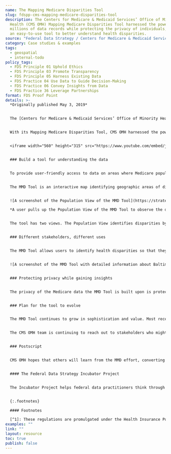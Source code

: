 ```yaml
---
name: The Mapping Medicare Disparities Tool
slug: fdspp-cms-mapping-medicare-disparities-tool
description: The Centers for Medicare & Medicaid Services’ Office of Minority
  Health (CMS OMH) Mapping Medicare Disparities Tool harnessed the power of
  millions of data records while protecting the privacy of individuals, creating
  an easy-to-use tool to better understand health disparities.
source: "Federal Data Strategy / Centers for Medicare & Medicaid Services "
category: Case studies & examples
tags:
  - geospatial
  - internal-todo
policy_tags:
  - FDS Principle 01 Uphold Ethics
  - FDS Principle 03 Promote Transparency
  - FDS Principle 05 Harness Existing Data
  - FDS Practice 04 Use Data to Guide Decision-Making
  - FDS Practice 06 Convey Insights from Data
  - FDS Practice 36 Leverage Partnerships
format: FDS Proof Point
details: >-
  *Originally published May 3, 2019*


  The [Centers for Medicare & Medicaid Services’ Office of Minority Health](https://www.cms.gov/About-CMS/Agency-Information/OMH) (CMS OMH) is focused on eliminating health disparities by improving the health of minority populations. The path to healthcare equity starts with a better understanding and awareness of health disparities. Without the knowledge about the size of the problem or its root causes, it is difficult to develop solutions.


  With its Mapping Medicare Disparities Tool, CMS OMH harnessed the power of millions of data records while protecting the privacy of individuals, to build an easy-to-use tool for better understanding this important real-world problem.


  <iframe width="560" height="315" src="https://www.youtube.com/embed/jHkIaylNACU" frameborder="0" allow="accelerometer; autoplay; encrypted-media; gyroscope; picture-in-picture" allowfullscreen></iframe>


  ### Build a tool for understanding the data


  To provide user-friendly access to data on areas where Medicare populations exhibit health disparities and amplify awareness of health disparities, CMS OMH launched the [Mapping Medicare Disparities (MMD) Tool](https://data.cms.gov/mapping-medicare-disparities) in March of 2016.


  The MMD Tool is an interactive map identifying geographic areas of disparities between subgroups of Medicare beneficiaries. It also features downloadable maps, tables, and trending data.


  ![A screenshot of the Population View of the MMD Tool](https://strategy.data.gov/assets/img/posts/2019-05-03-image001.png "A user pulls up the Population View of the MMD Tool to observe the difference in hospitalization rates, 9 per 1,000 people, between White Medicare beneficiaries and Black Medicare beneficiaries in Wayne County, Michigan.")\

  *A user pulls up the Population View of the MMD Tool to observe the difference in hospitalization rates, 9 per 1,000 people, between White Medicare beneficiaries and Black Medicare beneficiaries in Wayne County, Michigan.*


  The tool has two views. The Population View identifies disparities by geography, race, and ethnicity in chronic disease prevalence, costs, hospital and emergency department utilization, readmission and mortality rates, potentially disabling conditions, preventable hospitalizations, and preventive services. In addition, the data can be viewed by sex, dual status, and age. The Hospital View provides over 50 quality measures for analyzing and comparing hospitals based on geography, hospital type, and hospital size.


  ### Different stakeholders, different uses


  The MMD Tool allows users to identify health disparities so that they can evaluate them and prioritize improvements. The MMD Tool also empowers beneficiaries to understand and compare their own health outcomes to those of others in their communities. Researchers and state/local health representatives can identify disparities in Medicare to inform the design of targeted interventions. Hospitals can analyze their quality performance and compare themselves to other similar hospitals.


  ![A screenshot of the MMD Tool with detailed information about Baltimore’s Northwest Hospital Center.](https://strategy.data.gov/assets/img/posts/2019-05-03-image002.png "A user looks into detailed information about Baltimore’s Northwest Hospital Center.") *A user looks into detailed information about Baltimore’s Northwest Hospital Center.*


  ### Protecting privacy while gaining insights


  The privacy of the Medicare data the MMD Tool is built upon is protected by the privacy regulations as PHI (protected health information), which is individually identifiable health information held by covered entities and their business associates.[^1] The MMD Tool extracts value from the aggregation of Medicare beneficiary data while still putting privacy first, performing a series of checks and data suppression steps before offering results to MMD Tool users. For example, if a user selects characteristics that would yield a population of fewer than 11 beneficiaries, the MMD Tool will conceal the result to protect privacy (you can read more about the approaches to protecting beneficiaries’ data on the [FAQ page](https://www.cms.gov/About-CMS/Agency-Information/OMH/Downloads/MappingPublicFAQs.pdf)). 


  ### Plan for the tool to evolve


  The MMD Tool continues to grow in sophistication and value. Most recently, differences between rural and urban counties within each state were incorporated to allow users to view and compare health outcomes, spending, and utilization rates. Additionally, four opioid use disorder indicators were added to the Population View. In the future, CMS OMH plans to update the Hospital View with additional enhancements, including additional quality measures. A forthcoming Trending View will also allow users to visualize emerging developments.


  The CMS OMH team is continuing to reach out to stakeholders who might benefit from the MMD Tool and to determine how users can provide feedback to improve the MMD Tool.


  ### Postscript


  CMS OMH hopes that others will learn from the MMD effort, converting millions of data records into an interactive, user-friendly tool to identify health disparities. If you are interested in sharing your experience or have questions, ideas, or suggestions, please email the team at [HealthEquityTA@cms.hhs.gov](mailto:HealthEquityTA@cms.hhs.gov).


  #### The Federal Data Strategy Incubator Project


  The Incubator Project helps federal data practitioners think through how to improve government services, enabling the public to get the most out of federal data. This Proof Point and others will highlight the many successes and challenges data innovators face every day, revealing valuable lessons learned to share with data practitioners throughout government.


  {:.footnotes}

  #### Footnotes

  [^1]: These regulations are promulgated under the Health Insurance Portability and Accountability Act of 1996 and the Health Information Technology for Economic and Clinical Health (HITECH) at 45 CFR part 160 and subparts A and E of part 164 (the HIPAA Privacy Rule regulations).
examples: ""
link: ""
layout: resource
toc: true
publish: false
---
```

